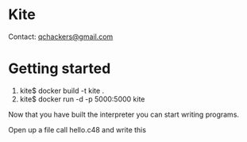 # Kite
Contact: qchackers@gmail.com

# Getting started

1. kite$ docker build -t kite .
2. kite$ docker run -d -p 5000:5000 kite


Now that you have built the interpreter you can start writing programs.

Open up a file call hello.c48 and write this

```